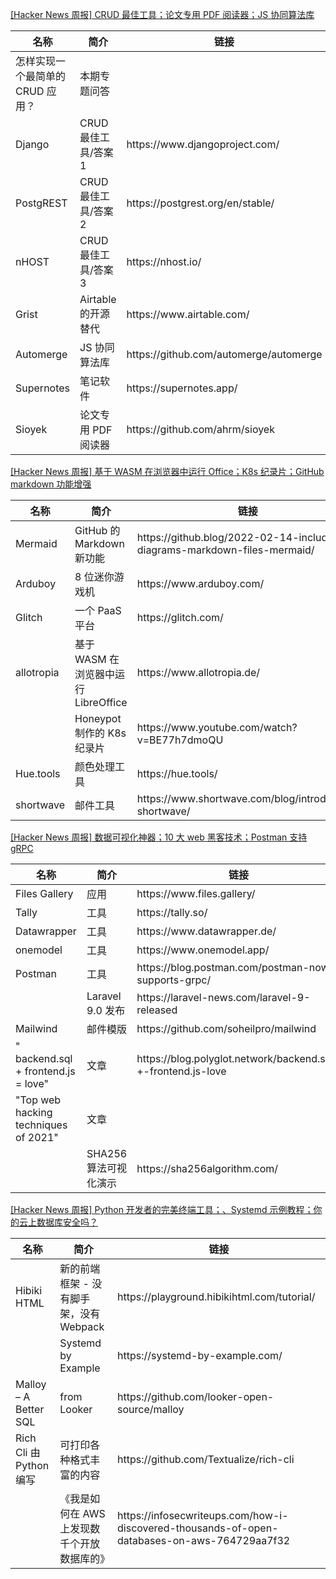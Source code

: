 [[Hacker News 周报] CRUD 最佳工具；论文专用 PDF 阅读器；JS
协同算法库](https://www.bilibili.com/video/BV1m34y1r7EY)
<table>
  <theader>
    <th>名称</th>
    <th>简介</th>
    <th>链接</th>
  </theader>
  <tbody>
    <tr>
      <td>怎样实现一个最简单的 CRUD 应用？</td>
      <td>本期专题问答</td>
      <td></td>
    </tr><tr>
      <td>Django</td>
      <td>CRUD 最佳工具/答案1</td>
      <td>https://www.djangoproject.com/</td>
    </tr><tr>
      <td>PostgREST</td>
      <td>CRUD 最佳工具/答案2</td>
      <td>https://postgrest.org/en/stable/</td>
    </tr><tr>
      <td>nHOST</td>
      <td>CRUD 最佳工具/答案3</td>
      <td>https://nhost.io/</td>
    </tr><tr>
      <td>Grist</td>
      <td>Airtable 的开源替代</td>
      <td>https://www.airtable.com/</td>
    </tr><tr>
      <td>Automerge</td>
      <td>JS 协同算法库</td>
      <td>https://github.com/automerge/automerge</td>
    </tr><tr>
      <td>Supernotes</td>
      <td>笔记软件</td>
      <td>https://supernotes.app/</td>
    </tr><tr>
      <td>Sioyek</td>
      <td>论文专用 PDF 阅读器</td>
      <td>https://github.com/ahrm/sioyek</td>
    </tr>
  </tbody>
</table>

[[Hacker News 周报] 基于 WASM 在浏览器中运行 Office；K8s 纪录片；GitHub markdown
功能增强](https://www.bilibili.com/video/BV19P4y1F7s7)
<table>
  <theader>
    <th>名称</th>
    <th>简介</th>
    <th>链接</th>
  </theader>
  <tbody>
    <tr>
      <td>Mermaid</td>
      <td>GitHub 的 Markdown 新功能</td>
      <td>https://github.blog/2022-02-14-include-diagrams-markdown-files-mermaid/</td>
    </tr><tr>
      <td>Arduboy</td>
      <td>8 位迷你游戏机</td>
      <td>https://www.arduboy.com/</td>
    </tr><tr>
      <td>Glitch</td>
      <td>一个 PaaS 平台</td>
      <td>https://glitch.com/</td>
    </tr><tr>
      <td>allotropia</td>
      <td>基于 WASM 在浏览器中运行 LibreOffice</td>
      <td>https://www.allotropia.de/</td>
    </tr><tr>
      <td></td>
      <td>Honeypot 制作的 K8s 纪录片</td>
      <td>https://www.youtube.com/watch?v=BE77h7dmoQU</td>
    </tr><tr>
      <td>Hue.tools</td>
      <td>颜色处理工具</td>
      <td>https://hue.tools/</td>
    </tr><tr>
      <td>shortwave</td>
      <td>邮件工具</td>
      <td>https://www.shortwave.com/blog/introducing-shortwave/</td>
    </tr>
  </tbody>
</table>

[[Hacker News 周报] 数据可视化神器；10 大 web 黑客技术；Postman 支持
gRPC](https://www.bilibili.com/video/BV16a411y7fw)
<table>
  <theader>
    <th>名称</th>
    <th>简介</th>
    <th>链接</th>
  </theader>
  <tbody>
    <tr>
      <td>Files Gallery</td>
      <td>应用</td>
      <td>https://www.files.gallery/</td>
    </tr><tr>
      <td>Tally</td>
      <td>工具</td>
      <td>https://tally.so/</td>
    </tr><tr>
      <td>Datawrapper</td>
      <td>工具</td>
      <td>https://www.datawrapper.de/</td>
    </tr><tr>
      <td>onemodel</td>
      <td>工具</td>
      <td>https://www.onemodel.app/</td>
    </tr><tr>
      <td>Postman</td>
      <td>工具</td>
      <td>https://blog.postman.com/postman-now-supports-grpc/</td>
    </tr><tr>
      <td></td>
      <td>Laravel 9.0 发布</td>
      <td>https://laravel-news.com/laravel-9-released</td>
    </tr><tr>
      <td>Mailwind</td>
      <td>邮件模版</td>
      <td>https://github.com/soheilpro/mailwind</td>
    </tr><tr>
      <td>" backend.sql + frontend.js = love"</td>
      <td>文章</td>
      <td>https://blog.polyglot.network/backend.sql-+-frontend.js-love</td>
    </tr><tr>
      <td>"Top web hacking techniques of 2021"</td>
      <td>文章</td>
      <td></td>
    </tr><tr>
      <td></td>
      <td>SHA256 算法可视化演示</td>
      <td>https://sha256algorithm.com/</td>
    </tr>
  </tbody>
</table>

[[Hacker News 周报] Python 开发者的完美终端工具；、Systemd
示例教程；你的云上数据库安全吗？](https://www.bilibili.com/video/BV1nL4y1s7q1)
<table>
  <theader>
    <th>名称</th>
    <th>简介</th>
    <th>链接</th>
  </theader>
  <tbody>
    <tr>
      <td>Hibiki HTML</td>
      <td>新的前端框架 - 没有脚手架，没有 Webpack</td>
      <td>https://playground.hibikihtml.com/tutorial/</td>
    </tr><tr>
      <td></td>
      <td>Systemd by Example</td>
      <td>https://systemd-by-example.com/</td>
    </tr><tr>
      <td>Malloy – A Better SQL</td>
      <td>from Looker</td>
      <td>https://github.com/looker-open-source/malloy</td>
    </tr><tr>
      <td>Rich Cli 由 Python 编写</td>
      <td>可打印各种格式丰富的内容</td>
      <td>https://github.com/Textualize/rich-cli</td>
    </tr><tr>
      <td></td>
      <td>《我是如何在 AWS 上发现数千个开放数据库的》</td>
      <td>https://infosecwriteups.com/how-i-discovered-thousands-of-open-databases-on-aws-764729aa7f32</td>
    </tr>
  </tbody>
</table>